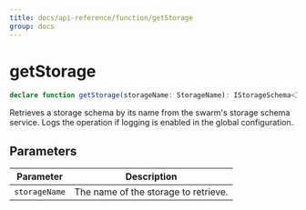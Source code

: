 ```yaml
---
title: docs/api-reference/function/getStorage
group: docs
---
```


# getStorage

```ts
declare function getStorage(storageName: StorageName): IStorageSchema<IStorageData>;
```

Retrieves a storage schema by its name from the swarm's storage schema service.
Logs the operation if logging is enabled in the global configuration.

## Parameters

| Parameter | Description |
|-----------|-------------|
| `storageName` | The name of the storage to retrieve. |
